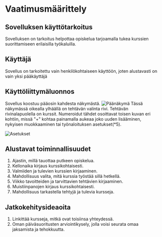# Vaatimusmäärittely

## Sovelluksen käyttötarkoitus

Sovelluksen on tarkoitus helpottaa opiskelua tarjoamalla tukea kurssien suorittamiseen erilaisilla työkaluilla.

## Käyttäjä

Sovellus on tarkoitettu vain henkilökohtaiseen käyttöön, joten alustavasti on vain yksi pääkäyttäjä

## Käyttöliittymäluonnos

Sovellus koostuu pääosin kahdesta näkymästä. 
![Päänäkymä](https://github.com/KirillosTY/ot-harjoitustyo/blob/4eadba473b1be987d2399b5fa9acc7c69a403d0c/Dokumentaatio/Kuvat/aloitus.png)
Tässä näkymässä oikealla ylhäällä on tehtävän valinta rivi. Tehtävän rivinalapuolella on kurssit. Numeroidut tähdet osoittavat toisen kuvan eri kohtiin, missä "+" kohtaa painamalla aukeaa joko uuden lisääminen, nykyisen muokkaaminen tai työnaloituksen asetukset(*5).

![Asetukset](https://github.com/KirillosTY/ot-harjoitustyo/blob/master/Dokumentaatio/Kuvat/20210328_164239.jpg)


##  Alustavat toiminnallisuudet
 1. Ajastin, millä tauottaa putkeen opiskelua.
 2. Kellonaika kirjaus kurssikohtaisesti.
 3. Valmiiden ja tulevien kurssien kirjaaminen.
 4. Mahdollisuus valita, mitä kurssia työstää sillä hetkellä.
 5. Viikko tavoitteiden ja tarvittavien tehtävien kirjaaminen.
 6. Muistiinpanojen kirjaus kurssikohtaisesti.
 7. Mahdollisuus tarkastella tehtyjä ja tulevia kursseja.

## Jatkokehitysideaoita 
 1. Linkittää kursseja, mitkä ovat toisiinsa yhteydessä.
 2. Oman päiväsuoritusten arviointikysely, jolla voisi seurata omaa jaksamista ja tehokkuutta.
 
